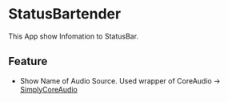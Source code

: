 # StatusBartender

This App show Infomation to StatusBar.

## Feature
- Show Name of Audio Source. Used wrapper of CoreAudio -> [SimplyCoreAudio](https://github.com/rnine/SimplyCoreAudio)
